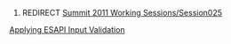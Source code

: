 1.  REDIRECT [Summit 2011 Working
    Sessions/Session025](Summit_2011_Working_Sessions/Session025 "wikilink")

[Applying ESAPI Input
Validation](Category:Summit_2011_OWASP_Secure_Coding_Workshop_Track "wikilink")